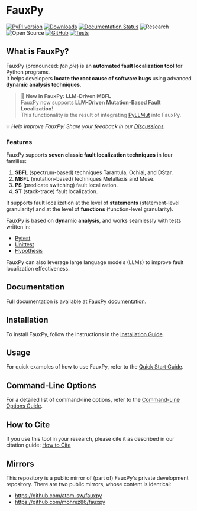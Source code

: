 # FauxPy

[![PyPI version](https://badge.fury.io/py/fauxpy.svg)](https://badge.fury.io/py/fauxpy)
[![Downloads](https://static.pepy.tech/badge/fauxpy)](https://pepy.tech/project/fauxpy)
[![Documentation Status](https://readthedocs.org/projects/fauxpy/badge/?version=latest)](https://fauxpy.readthedocs.io/en/latest/?badge=latest)
![Research](https://img.shields.io/badge/Research-Driven-lightgrey)
![Open Source](https://img.shields.io/badge/Open%20Source-Yes-brightgreen)
[![GitHub](https://img.shields.io/github/license/atom-sw/fauxpy)](LICENSE)
[![Tests](https://github.com/mohrez86/fauxpy/actions/workflows/test-all.yml/badge.svg)](https://github.com/mohrez86/fauxpy/actions/workflows/test-all.yml)

## What is FauxPy?

FauxPy (pronounced: *foh pie*) is an **automated fault localization tool** for Python programs.  
It helps developers **locate the root cause of software bugs** using advanced **dynamic analysis techniques**.  

> 🚀 **New in FauxPy: LLM-Driven MBFL**  
FauxPy now supports **LLM-Driven Mutation-Based Fault 
Localization**!  
This functionality is the result of 
integrating [PyLLMut](https://pyllmut.readthedocs.io)
into FauxPy.

💡 *Help improve FauxPy! Share your feedback in our [Discussions](https://github.com/mohrez86/fauxpy/discussions).*

### Features

FauxPy supports **seven classic fault localization techniques** in four families:

1. **SBFL** (spectrum-based) techniques Tarantula, Ochiai, and DStar.
2. **MBFL** (mutation-based) techniques Metallaxis and Muse.
3. **PS** (predicate switching) fault localization.
4. **ST** (stack-trace) fault localization.

It supports fault localization at the
level of **statements** 
(statement-level granularity) and at
the level of **functions** 
(function-level granularity).

FauxPy is based on **dynamic analysis**, and works seamlessly with tests written in:

- [Pytest](https://pytest.org)  
- [Unittest](https://docs.python.org/3/library/unittest.html)  
- [Hypothesis](https://hypothesis.works/)

FauxPy can also leverage large language models (LLMs) to 
improve fault localization effectiveness.

## Documentation  

Full documentation is available at
[FauxPy documentation](https://fauxpy.readthedocs.io/).  

## Installation

To install FauxPy, follow the instructions in the 
[Installation Guide](https://fauxpy.readthedocs.io/en/latest/user/install).

## Usage

For quick examples of how to use FauxPy, refer to the 
[Quick Start Guide](https://fauxpy.readthedocs.io/en/latest/user/start).  

## Command-Line Options

For a detailed list of command-line options, refer to the
[Command-Line Options Guide](https://fauxpy.readthedocs.io/en/latest/user/using).

## How to Cite

If you use this tool in your research, please cite it as described in our citation guide:
[How to Cite](https://fauxpy.readthedocs.io/en/latest/user/citation/)

## Mirrors

This repository is a public mirror of 
(part of) FauxPy's private development 
repository. There are two public 
mirrors, whose content 
is identical:

- https://github.com/atom-sw/fauxpy
- https://github.com/mohrez86/fauxpy

